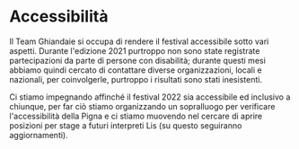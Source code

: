 # Accessibilità

Il Team Ghiandaie si occupa di rendere il festival accessibile sotto vari aspetti. Durante l'edizione 2021 purtroppo non sono state registrate partecipazioni da parte di persone con disabilità;  durante questi mesi abbiamo quindi cercato di contattare diverse organizzazioni, locali e nazionali, per coinvolgerle, purtroppo i risultati sono stati inesistenti.

Ci stiamo impegnando affinché il festival 2022 sia accessibile ed inclusivo a chiunque, per far ciò stiamo organizzando un sopralluogo per verificare l'accessibilità della Pigna e ci stiamo muovendo nel cercare di aprire posizioni per stage a futuri interpreti Lis (su questo seguiranno aggiornamenti).
